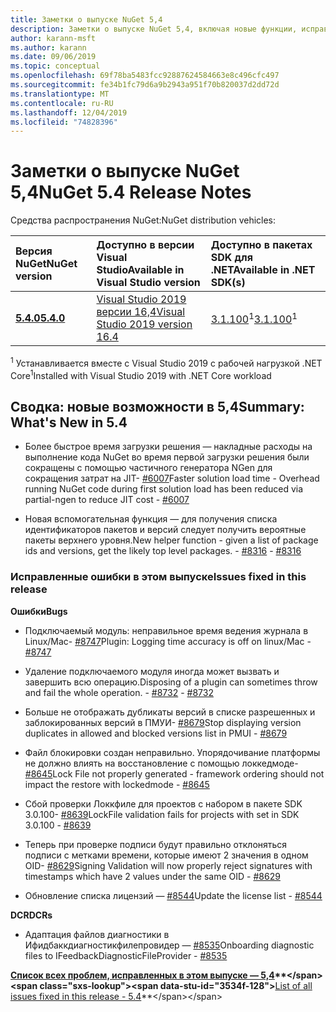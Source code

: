 ```yaml
---
title: Заметки о выпуске NuGet 5,4
description: Заметки о выпуске NuGet 5,4, включая новые функции, исправления ошибок и DCR.
author: karann-msft
ms.author: karann
ms.date: 09/06/2019
ms.topic: conceptual
ms.openlocfilehash: 69f78ba5483fcc92887624584663e8c496cfc497
ms.sourcegitcommit: fe34b1fc79d6a9b2943a951f70b820037d2dd72d
ms.translationtype: MT
ms.contentlocale: ru-RU
ms.lasthandoff: 12/04/2019
ms.locfileid: "74828396"
---
```

# <a name="nuget-54-release-notes"></a><span data-ttu-id="3534f-103">Заметки о выпуске NuGet 5,4</span><span class="sxs-lookup"><span data-stu-id="3534f-103">NuGet 5.4 Release Notes</span></span>

<span data-ttu-id="3534f-104">Средства распространения NuGet:</span><span class="sxs-lookup"><span data-stu-id="3534f-104">NuGet distribution vehicles:</span></span>

| <span data-ttu-id="3534f-105">Версия NuGet</span><span class="sxs-lookup"><span data-stu-id="3534f-105">NuGet version</span></span> | <span data-ttu-id="3534f-106">Доступно в версии Visual Studio</span><span class="sxs-lookup"><span data-stu-id="3534f-106">Available in Visual Studio version</span></span>| <span data-ttu-id="3534f-107">Доступно в пакетах SDK для .NET</span><span class="sxs-lookup"><span data-stu-id="3534f-107">Available in .NET SDK(s)</span></span>|
|:---|:---|:---|
| [<span data-ttu-id="3534f-108">**5.4.0**</span><span class="sxs-lookup"><span data-stu-id="3534f-108">**5.4.0**</span></span>](https://nuget.org/downloads) | [<span data-ttu-id="3534f-109">Visual Studio 2019 версии 16,4</span><span class="sxs-lookup"><span data-stu-id="3534f-109">Visual Studio 2019 version 16.4</span></span>](https://visualstudio.microsoft.com/downloads/) | <span data-ttu-id="3534f-110">[3.1.100](https://dotnet.microsoft.com/download/dotnet-core/3.1)<sup>1</sup></span><span class="sxs-lookup"><span data-stu-id="3534f-110">[3.1.100](https://dotnet.microsoft.com/download/dotnet-core/3.1)<sup>1</sup></span></span> |

<span data-ttu-id="3534f-111"><sup>1</sup> Устанавливается вместе с Visual Studio 2019 с рабочей нагрузкой .NET Core</span><span class="sxs-lookup"><span data-stu-id="3534f-111"><sup>1</sup>Installed with Visual Studio 2019 with .NET Core workload</span></span>

## <a name="summary-whats-new-in-54"></a><span data-ttu-id="3534f-112">Сводка: новые возможности в 5,4</span><span class="sxs-lookup"><span data-stu-id="3534f-112">Summary: What's New in 5.4</span></span>

* <span data-ttu-id="3534f-113">Более быстрое время загрузки решения — накладные расходы на выполнение кода NuGet во время первой загрузки решения были сокращены с помощью частичного генератора NGen для сокращения затрат на JIT- [#6007](https://github.com/NuGet/Home/issues/6007)</span><span class="sxs-lookup"><span data-stu-id="3534f-113">Faster solution load time - Overhead running NuGet code during first solution load has been reduced via partial-ngen to reduce JIT cost - [#6007](https://github.com/NuGet/Home/issues/6007)</span></span>

* <span data-ttu-id="3534f-114">Новая вспомогательная функция — для получения списка идентификаторов пакетов и версий следует получить вероятные пакеты верхнего уровня.</span><span class="sxs-lookup"><span data-stu-id="3534f-114">New helper function - given a list of package ids and versions, get the likely top level packages.</span></span><span data-ttu-id="3534f-115"> - [#8316](https://github.com/NuGet/Home/issues/8316)</span><span class="sxs-lookup"><span data-stu-id="3534f-115"> - [#8316](https://github.com/NuGet/Home/issues/8316)</span></span>

### <a name="issues-fixed-in-this-release"></a><span data-ttu-id="3534f-116">Исправленные ошибки в этом выпуске</span><span class="sxs-lookup"><span data-stu-id="3534f-116">Issues fixed in this release</span></span>

<span data-ttu-id="3534f-117">**Ошибки**</span><span class="sxs-lookup"><span data-stu-id="3534f-117">**Bugs**</span></span>

* <span data-ttu-id="3534f-118">Подключаемый модуль: неправильное время ведения журнала в Linux/Mac- [#8747](https://github.com/NuGet/Home/issues/8747)</span><span class="sxs-lookup"><span data-stu-id="3534f-118">Plugin: Logging time accuracy is off on linux/Mac - [#8747](https://github.com/NuGet/Home/issues/8747)</span></span>

* <span data-ttu-id="3534f-119">Удаление подключаемого модуля иногда может вызвать и завершить всю операцию.</span><span class="sxs-lookup"><span data-stu-id="3534f-119">Disposing of a plugin can sometimes throw and fail the whole operation.</span></span><span data-ttu-id="3534f-120"> - [#8732](https://github.com/NuGet/Home/issues/8732)</span><span class="sxs-lookup"><span data-stu-id="3534f-120"> - [#8732](https://github.com/NuGet/Home/issues/8732)</span></span>

* <span data-ttu-id="3534f-121">Больше не отображать дубликаты версий в списке разрешенных и заблокированных версий в ПМУИ- [#8679](https://github.com/NuGet/Home/issues/8679)</span><span class="sxs-lookup"><span data-stu-id="3534f-121">Stop displaying version duplicates in allowed and blocked versions list in PMUI - [#8679](https://github.com/NuGet/Home/issues/8679)</span></span>

* <span data-ttu-id="3534f-122">Файл блокировки создан неправильно. Упорядочивание платформы не должно влиять на восстановление с помощью локкедмоде- [#8645](https://github.com/NuGet/Home/issues/8645)</span><span class="sxs-lookup"><span data-stu-id="3534f-122">Lock File not properly generated - framework ordering should not impact the restore with lockedmode - [#8645](https://github.com/NuGet/Home/issues/8645)</span></span>

* <span data-ttu-id="3534f-123">Сбой проверки Локкфиле для проектов с набором <RuntimeIdentifiers> в пакете SDK 3.0.100- [#8639](https://github.com/NuGet/Home/issues/8639)</span><span class="sxs-lookup"><span data-stu-id="3534f-123">LockFile validation fails for projects with <RuntimeIdentifiers> set in SDK 3.0.100 - [#8639](https://github.com/NuGet/Home/issues/8639)</span></span>

* <span data-ttu-id="3534f-124">Теперь при проверке подписи будут правильно отклоняться подписи с метками времени, которые имеют 2 значения в одном OID- [#8629](https://github.com/NuGet/Home/issues/8629)</span><span class="sxs-lookup"><span data-stu-id="3534f-124">Signing Validation will now properly reject signatures with timestamps which have 2 values under the same OID - [#8629](https://github.com/NuGet/Home/issues/8629)</span></span>

* <span data-ttu-id="3534f-125">Обновление списка лицензий — [#8544](https://github.com/NuGet/Home/issues/8544)</span><span class="sxs-lookup"><span data-stu-id="3534f-125">Update the license list - [#8544](https://github.com/NuGet/Home/issues/8544)</span></span>

<span data-ttu-id="3534f-126">**DCR**</span><span class="sxs-lookup"><span data-stu-id="3534f-126">**DCRs**</span></span>

* <span data-ttu-id="3534f-127">Адаптация файлов диагностики в Ифидбаккдиагностикфилепровидер — [#8535](https://github.com/NuGet/Home/issues/8535)</span><span class="sxs-lookup"><span data-stu-id="3534f-127">Onboarding diagnostic files to IFeedbackDiagnosticFileProvider - [#8535](https://github.com/NuGet/Home/issues/8535)</span></span>

<span data-ttu-id="3534f-128">**[Список всех проблем, исправленных в этом выпуске — 5,4](https://github.com/nuget/home/issues?q=is%3Aissue+is%3Aclosed+milestone%3A%225.4")**</span><span class="sxs-lookup"><span data-stu-id="3534f-128">**[List of all issues fixed in this release - 5.4](https://github.com/nuget/home/issues?q=is%3Aissue+is%3Aclosed+milestone%3A%225.4")**</span></span>
